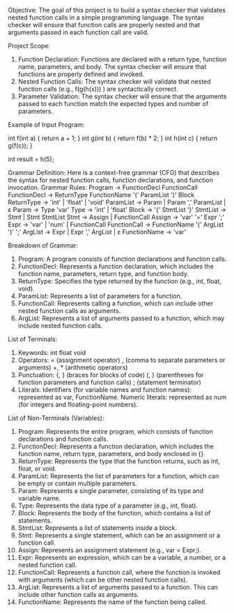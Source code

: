 Objective:
The goal of this project is to build a syntax checker that validates nested function calls in a
simple programming language. The syntax checker will ensure that function calls are
properly nested and that arguments passed in each function call are valid.

Project Scope:
1. Function Declaration: Functions are declared with a return type, function name,
parameters, and body. The syntax checker will ensure that functions are properly defined
and invoked.
2. Nested Function Calls: The syntax checker will validate that nested function calls (e.g.,
f(g(h(x))) ) are syntactically correct.
3. Parameter Validation: The syntax checker will ensure that the arguments passed to each
function match the expected types and number of parameters.

Example of Input Program:

int f(int a) {
  return a + 1;
}
int g(int b) {
  return f(b) * 2;
}
int h(int c) {
  return g(f(c));
}

int result = h(5);

Grammar Definition:
Here is a context-free grammar (CFG) that describes the syntax for nested function calls,
function declarations, and function invocation.
Grammar Rules:
Program -> FunctionDecl FunctionCall
FunctionDecl -> ReturnType FunctionName '(' ParamList ')' Block
ReturnType -> 'int' | 'float' | 'void'
ParamList -> Param | Param ',' ParamList | ε
Param -> Type 'var'
Type -> 'int' | 'float'
Block -> '{' StmtList '}'
StmtList -> Stmt | Stmt StmtList
Stmt -> Assign | FunctionCall
Assign -> 'var' '=' Expr ';'
Expr -> 'var' | 'num' | FunctionCall
FunctionCall -> FunctionName '(' ArgList ')' ';'
ArgList -> Expr | Expr ',' ArgList | ε
FunctionName -> 'var'

Breakdown of Grammar:
1. Program: A program consists of function declarations and function calls.
2. FunctionDecl: Represents a function declaration, which includes the function name,
parameters, return type, and function body.
3. ReturnType: Specifies the type returned by the function (e.g., int, float, void).
4. ParamList: Represents a list of parameters for a function.
5. FunctionCall: Represents calling a function, which can include other nested function calls
as arguments.
6. ArgList: Represents a list of arguments passed to a function, which may include nested
function calls.

List of Terminals:
1. Keywords:
int
float
void
2. Operators:
= (assignment operator)
, (comma to separate parameters or arguments)
+, * (arithmetic operators)
3. Punctuation:
{, } (braces for blocks of code)
(, ) (parentheses for function parameters and function calls)
; (statement terminator)
4. Literals:
Identifiers (for variable names and function names): represented as var, FunctionName.
Numeric literals: represented as num (for integers and floating-point numbers).

List of Non-Terminals (Variables):
1. Program: Represents the entire program, which consists of function declarations
and function calls.
2. FunctionDecl: Represents a function declaration, which includes the function name,
return type, parameters, and body enclosed in {}.
3. ReturnType: Represents the type that the function returns, such as int, float, or
void.
4. ParamList: Represents the list of parameters for a function, which can be empty or
contain multiple parameters.
5. Param: Represents a single parameter, consisting of its type and variable name.
6. Type: Represents the data type of a parameter (e.g., int, float).
7. Block: Represents the body of the function, which contains a list of statements.
8. StmtList: Represents a list of statements inside a block.
9. Stmt: Represents a single statement, which can be an assignment or a function call.
10. Assign: Represents an assignment statement (e.g., var = Expr;).
11. Expr: Represents an expression, which can be a variable, a number, or a nested
function call.
12. FunctionCall: Represents a function call, where the function is invoked with
arguments (which can be other nested function calls).
13. ArgList: Represents a list of arguments passed to a function. This can include other
function calls as arguments.
14. FunctionName: Represents the name of the function being called.
